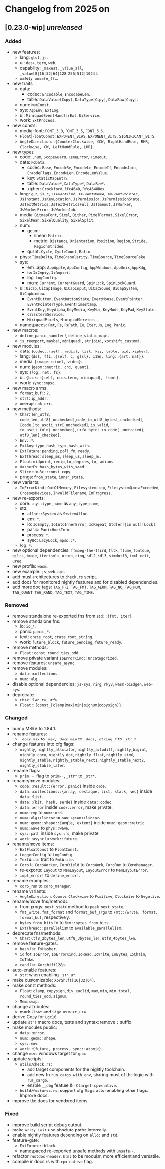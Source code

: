 # Changelog from 2025 on

## [0.23.0-wip] *unreleased*

### Added
- new features:
  - lang: `glsl`, `js`.
  - ui: `desk`, `term`, `web`.
  - capability: `_maxest`, `_value_all`, `_value[8|16|32|64|128|256|512|1024]`.
  - safety: `unsafe_ffi`.
- new traits:
  - data:
    - codec: `Encodable`, `EncodabeLen`.
    - table: `DataValue[Copy]`, `DataType[Copy]`, `DataRaw[Copy]`.
  - num: `NumConst`.
  - sys: `AppEnv`, `ExtLog`.
  - ui: `MiniquadEventHandlerExt`, `UiService`.
  - work: `ExtProcess`.
- new consts:
  - media::font: `FONT_3_3`, `FONT_3_5`, `FONT_5_6`.
  - `Float`|`FloatConst`: `EXPONENT_BIAS`, `EXPONENT_BITS`, `SIGNIFICANT_BITS`.
  - `AngleDirection::{CounterClockwise, CCW, RightHandRule, RHR, Clockwise, CW, LeftHandRule, LHR}`.
- new types:
  - code: `Enum`, `ScopeGuard`, `TimeError`, `Timeout`.
  - data: `NoData`.
    - codec: `Base`, `EncodeBe`, `EncodeLe`, `EncodeIf`, `EncodeJoin`, `EncodeFlags`, `EncodeLen`, `EncodeLenValue`.
    - key: `StaticMapEntry`.
    - table: `DataValue*`, `DataType*`, `DataRaw*`.
    - xipher: `Crockford`, `Rfc4648`, `Rfc4648Hex`.
  - lang: `g_*`, `js_*`, `JsEventKind`, `JsEventMouse`, `JsEventPointer`, `JsInstant`, `JsKeyLocation`, `JsPermission`, `JsPermissionState`, `JsTextMetrics`, `JsTextMetricsFull`, `JsTimeout`, `JsWorker`, `JsWorkerError`, `JsWorkerJob`.
  - media: `BitmapFont`, `Sixel`, `Dither`, `PixelFormat`, `SixelError`, `SixelMean`, `SixelQuality`, `SixelSplit`.
  - num:
    - geom:
      - linear: `Matrix`.
      - metric: `Distance`, `Orientation`, `Position`, `Region`, `Stride`, `RegionStrided`.
    - quant: `Cycle`, `CycleCount`, `Ratio`.
  - phys: `TimeDelta`, `TimeGranularity`, `TimeSource`, `TimeSourceFake`.
  - sys:
    - env::app: `AppApple`, `AppConfig`, `AppWindows`, `AppUnix`, `AppXdg`,
    - io: `IoEmpty`, `IoRepeat`.
    - log: `LogConfig`.
    - mem: `Current`, `CurrentGuard`, `SpinLock`, `SpinLockGuard`.
  - ui: `UiCap`, `UiCapImage`, `UiCapInput`, `UiCapSound`, `UiCapSystem`, `UiCapWindow`.
    - `EventButton`, `EventButtonState`, `EventMouse`, `EventPointer`, `EventPointerType`, `EventTimestamp`.
    - `EventKey`, `KeyAlpha`, `KeyMedia`, `KeyMod`, `KeyMods`, `KeyPad`, `KeyState`.
    - `CrosstermService`.
    - `MiniquadPixels`, `MiniquadService`.
  - namespaces: `Fmt`, `Fs`, `FsPath`, `Io`, `Iter`, `Js`, `Log`, `Panic`.
- new macros:
  - `define_panic_handler!`, `define_static_map!`.
  - `js_reexport`, `maybe!`, `miniquad!`, `strjoin!`, `xorshift_custom!`.
- new modules:
  - data: `{codec::{self, radix}, list, key, table, uid, xipher}`.
  - lang: `{dsl, ffi::{self, c, glsl}, i18n, ling::{art, nat}}`.
  - media: `{image::sixel, video}`.
  - num: `{geom::metric, ord, quant}`.
  - sys: `{log, net, fs}`.
  - ui: `{back::{self, crossterm, miniquad}, front}`.
  - work: `sync::mpsc`.
- new macro arms:
  - `format_buf!`: `?`.
  - `str!`: `ip_addr`.
  - `unwrap!`: `ok_err`.
- new methods:
  - `Char`: `len_utf8`, `code_len_utf8[_unchecked]`,`code_to_utf8_bytes[_unchecked]`, `[code_]to_ascii_str[_unchecked]`, `is_valid`, `to_ascii_fold[_unchecked]`, `utf8_bytes_to_code[_unchecked]`, `utf8_len[_checked]`.
  - `Env::*`.
  - `ExtAny`: `type_hash`, `type_hash_with`.
  - `ExtFuture`: `pending`, `poll_fn`, `ready`.
  - `ExtThread`: `sleep_ms`, `sleep_us`, `sleep_ns`.
  - `Float`: `midpoint`, `recip`, `to_degrees`, `to_radians`.
  - `HasherFx`: `hash_bytes_with_seed`.
  - `Slice::<u8>::const_copy`.
  - prngs: `from_state`, `inner_state`.
- new variants:
  - `IoErrorKind:` `OutOfMemory`, `FilesystemLoop`, `FilesystemQuotaExceeded`, `CrossesDevices`, `InvalidFilename`, `InProgress`.
- new re-exports:
  - core: `any::type_name` as `any_type_name`,
  - std:
    - `alloc::System` as `SystemAlloc`.
    - env: `*`.
    - io: `IoEmpty`, `IoIntoInnerError`, `IoRepeat`, `Std[err|in|out][Lock]`.
    - panic: `PanicHookInfo`.
    - process: `*`.
    - sync: `LazyLock`, `mpsc::*`.
  - log: `*`.
- new optional dependencies: `ffmpeg-the-third`, `fltk`, `flume`, `fontdue`, `gilrs`, `image`, `itertools`, `orion`, `ring`, `sdl2`, `sdl3`, `simdutf8`, `toml_edit`, `ureq`.
- new profile: `wasm`.
- new example: `js_web_api`.
- add musl architectures to `check.rs` script.
- add docs for monitored nightly features and for disabled dependencies.
- add more doc tags: `TAG_FFI`, `TAG_FMT`, `TAG_GEOM`, `TAG_NO`, `TAG_NUM`, `TAG_QUANT`, `TAG_RAND`, `TAG_TEXT`, `TAG_TIME`.

### Removed
- remove standalone re-exported fns from `std::{fmt, iter}`.
- remove standalone fns:
  - io: `io_*`.
  - panic: `panic_*`.
  - text: `crate_root`, `crate_root_string`.
  - work: `future_block`, `future_pending`, `future_ready`.
- remove methods:
  - `Float:` `const_round_ties_odd`.
- remove private variant `IoErrorKind::Uncategorized`.
- remove features: `unsafe_async`.
- remove modules:
  - `data::collections`.
  - `num::alg`.
- disable optional dependencies: `js-sys`, `ring`, `rkyv`, `wasm-bindgen`, `web-sys`.
- deprecate:
  - `Char::len_to_utf8`.
  - `Float::{const_[clamp|max|min|signum|copysign]}`.

### Changed
- bump MSRV to 1.84.1.
- rename features:
  - `_docs_max` to `_max`, `_docs_min` to `_docs`, `_string_*` to `_str_*`.
- change features into cfg flags:
  - `nightly`, `nightly_allocator`, `nightly_autodiff`, `nightly_bigint`, `nightly_coro`, `nightly_doc`, `nightly_float`, `nightly_simd`, `nightly_stable`, `nightly_stable_next1`, `nightly_stable_next2`, `nightly_stable_later`.
- rename flags:
  - `prim···` flag to `prim··`, `_str*` to `_str*`.
- rename/move modules:
  - `code::result::{error, panic}` inside `code`.
  - `data::collections::{array, destaque, list, stack, vec}` inside `data::list`.
  - `data::{bit, hash, serde}` inside `data::codec`.
  - `data::error` inside `code::error`, make private.
  - `num::cmp` to `num::ord`.
  - `num::alg::linear` to `num::geom::linear`.
  - `num::geom::shape::{angle, extent}` inside `num::geom::metric`.
  - `num::wave` to `phys::wave`.
  - `sys::path` inside `sys::fs`, make private.
  - `work::async` to `work::future`.
- rename/move items:
  - `ExtFloatConst` to `FloatConst`.
  - `LoggerConfig` to `LogConfig`.
  - `TextWrite` trait to `FmtWrite`.
  - `Coro` to `CoroWorker`, `CoroYield` to `CoroWork`, `CoroRun` to `CoroManager`.
  - re-exports: `Layout` to `MemLayout`, `LayoutError` to `MemLayoutError`.
  - `impl_error!` to `define_error!`.
- rename examples:
  - `coro_run` to `coro_manager`.
- rename variants:
  - `AngleDirection`: `CounterClockwise` to `Positive`, `Clockwise` to `Negative`.
- rename/move fns/methods:
  - from prngs: `next_state` method to `peek_next_state`.
  - `fmt_write`, `fmt_format` and `format_buf_args` to `Fmt::{write, format, format_buf`, respectively.
  - `bytes_from_bits` fn to `Mem::bytes_from_bits`.
  - `ExtThread::parallelism` to `available_parallelism`.
- deprecate fns/methods:
  - `Char`: `utf8_2bytes_len`, `utf8_3bytes_len`, `utf8_4bytes_len`.
- remove feature-gates:
  - `hash` for: `FxHasher`.
  - `io` for: `IoError`, `IoErrorKind`, `IoRead`, `IoWrite`, `IoBytes`, `IoChain`, `IoTake`.
  - `rand` for: `Xorshift128p`.
- auto-enable features:
  - `str`: when enabling `_str_u*`.
- make customizable: `XorShift[16|32|64]`.
- make const methods:
  - `Float`: `clamp`, `copysign`, `div_euclid`, `max`, `min`, `min_total`, `round_ties_odd`, `signum`.
  - `Mem`: `swap`.
- change attributes:
  - mark `Float` and `Sign` as `must_use`.
- derive Copy for `Lgc16`.
- update `str!` macro docs, tests and syntax: remove `:` suffix.
- make modules public:
  - `data::error`.
  - `num::geom::shape`.
  - `sys::env`.
  - `work::{future, process, sync::atomic}`.
- change `msvc` windows target for `gnu`.
- update scripts:
  - `utils/check.rs`:
    - add target components for the nightly toolchain.
    - add new fn `run_cargo_with_env`, sharing most of the logic with `run_cargo`.
    - enable `__dbg` feature & `-Ctarget-cpu=native`.
  - `build/features.rs`: support cfg flags auto-enabling other flags. Improve docs.
- improve the docs for vendored items.

### Fixed
- improve build script debug output.
- make `array_init` use absolute paths internally.
- enable nightly features depending on `alloc` and `std`.
- feature-gate:
  - `ExtFuture::block`.
  - namespaced re-exported unsafe methods with `unsafe··`.
- refactor `rustdoc-header.html` to be modular, more efficient and versatile.
- compile in docs.rs with `cpu-native` flag.

[unreleased]: https://github.com/andamira/devela/compare/v0.23.0-wip...HEAD
